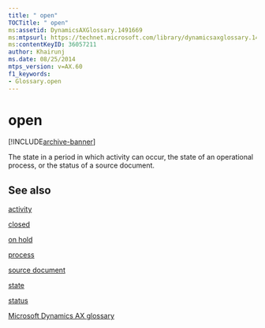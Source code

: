 ```yaml
---
title: " open"
TOCTitle: " open"
ms:assetid: DynamicsAXGlossary.1491669
ms:mtpsurl: https://technet.microsoft.com/library/dynamicsaxglossary.1491669(v=AX.60)
ms:contentKeyID: 36057211
author: Khairunj
ms.date: 08/25/2014
mtps_version: v=AX.60
f1_keywords:
- Glossary.open
---
```


# open


[!INCLUDE[archive-banner](includes/archive-banner.md)]

The state in a period in which activity can occur, the state of an operational process, or the status of a source document.

## See also

[activity](activity.md)

[closed](closed.md)

[on hold](on-hold.md)

[process](process.md)

[source document](source-document.md)

[state](state.md)

[status](status.md)

[Microsoft Dynamics AX glossary](glossary/microsoft-dynamics-ax-glossary.md)

  


